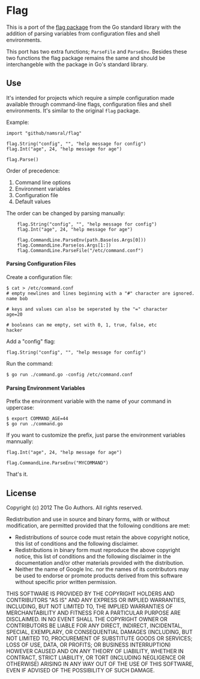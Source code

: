 Flag
===

This is a port of the [flag package][] from the Go standard library with the addition of parsing variables from configuration files and shell environments.

[flag package]: http://golang.org/src/pkg/flag

This port has two extra functions; `ParseFile` and `ParseEnv`. Besides these two functions the flag package remains the same and should be interchangeble with the package in Go's standard library.


Use
---

It's intended for projects which require a simple configuration made available through command-line flags, configuration files and shell environments. It's similar to the original `flag` package.

Example:

	import "github/namsral/flag"
	
	flag.String("config", "", "help message for config")
	flag.Int("age", 24, "help message for age")
	
	flag.Parse()

Order of precedence:

1. Command line options
2. Environment variables
3. Configuration file
4. Default values

The order can be changed by parsing manually:

		flag.String("config", "", "help message for config")
		flag.Int("age", 24, "help message for age")
		
		flag.CommandLine.ParseEnv(path.Base(os.Args[0]))
		flag.CommandLine.Parse(os.Args[1:])
		flag.CommandLine.ParseFile("/etc/command.conf")


#### Parsing Configuration Files

Create a configuration file:

	$ cat > /etc/command.conf
	# empty newlines and lines beginning with a "#" character are ignored.
	name bob
	
	# keys and values can also be seperated by the "=" character
	age=20
	
	# booleans can me empty, set with 0, 1, true, false, etc
	hacker
	
Add a "config" flag:

	flag.String("config", "", "help message for config")
		
Run the command:

	$ go run ./command.go -config /etc/command.conf


#### Parsing Environment Variables

Prefix the environment variable with the name of your command in uppercase:

	$ export COMMAND_AGE=44
	$ go run ./command.go

If you want to customize the prefix, just parse the environment variables mannually:

	flag.Int("age", 24, "help message for age")

	flag.CommandLine.ParseEnv("MYCOMMAND")
	
That's it.


License
---


Copyright (c) 2012 The Go Authors. All rights reserved.

Redistribution and use in source and binary forms, with or without
modification, are permitted provided that the following conditions are
met:

   * Redistributions of source code must retain the above copyright
notice, this list of conditions and the following disclaimer.
   * Redistributions in binary form must reproduce the above
copyright notice, this list of conditions and the following disclaimer
in the documentation and/or other materials provided with the
distribution.
   * Neither the name of Google Inc. nor the names of its
contributors may be used to endorse or promote products derived from
this software without specific prior written permission.

THIS SOFTWARE IS PROVIDED BY THE COPYRIGHT HOLDERS AND CONTRIBUTORS
"AS IS" AND ANY EXPRESS OR IMPLIED WARRANTIES, INCLUDING, BUT NOT
LIMITED TO, THE IMPLIED WARRANTIES OF MERCHANTABILITY AND FITNESS FOR
A PARTICULAR PURPOSE ARE DISCLAIMED. IN NO EVENT SHALL THE COPYRIGHT
OWNER OR CONTRIBUTORS BE LIABLE FOR ANY DIRECT, INDIRECT, INCIDENTAL,
SPECIAL, EXEMPLARY, OR CONSEQUENTIAL DAMAGES (INCLUDING, BUT NOT
LIMITED TO, PROCUREMENT OF SUBSTITUTE GOODS OR SERVICES; LOSS OF USE,
DATA, OR PROFITS; OR BUSINESS INTERRUPTION) HOWEVER CAUSED AND ON ANY
THEORY OF LIABILITY, WHETHER IN CONTRACT, STRICT LIABILITY, OR TORT
(INCLUDING NEGLIGENCE OR OTHERWISE) ARISING IN ANY WAY OUT OF THE USE
OF THIS SOFTWARE, EVEN IF ADVISED OF THE POSSIBILITY OF SUCH DAMAGE.
